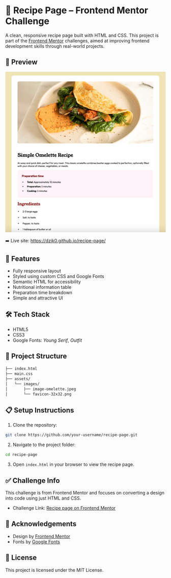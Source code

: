 # 🥞 Recipe Page – Frontend Mentor Challenge

A clean, responsive recipe page built with HTML and CSS. This project is part of the [Frontend Mentor](https://www.frontendmentor.io) challenges, aimed at improving frontend development skills through real-world projects.

## 📸 Preview

![Recipe Page Preview](./screenshot.png)

➡️ Live site: https://dzik0.github.io/recipe-page/

## 🚀 Features

- Fully responsive layout
- Styled using custom CSS and Google Fonts
- Semantic HTML for accessibility
- Nutritional information table
- Preparation time breakdown
- Simple and attractive UI

## 🛠️ Tech Stack

- HTML5
- CSS3
- Google Fonts: _Young Serif_, _Outfit_

## 📂 Project Structure

```
├── index.html
├── main.css
├── assets/
│   └── images/
│       ├── image-omelette.jpeg
│       └── favicon-32x32.png
```

## 📋 Setup Instructions

1. Clone the repository:

```bash
git clone https://github.com/your-username/recipe-page.git
```

2. Navigate to the project folder:

```bash
cd recipe-page
```

3. Open `index.html` in your browser to view the recipe page.

## ✅ Challenge Info

This challenge is from Frontend Mentor and focuses on converting a design into code using just HTML and CSS.

- Challenge Link: [Recipe page on Frontend Mentor](https://www.frontendmentor.io/challenges/recipe-page-Bekx8dY5N)

## 🙌 Acknowledgements

- Design by [Frontend Mentor](https://www.frontendmentor.io)
- Fonts by [Google Fonts](https://fonts.google.com/)

## 📄 License

This project is licensed under the MIT License.
